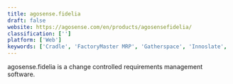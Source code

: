 ```yaml
---
title: agosense.fidelia
draft: false 
website: https://agosense.com/en/products/agosensefidelia/
classification: ['']
platform: ['Web']
keywords: ['Cradle', 'FactoryMaster MRP', 'Gatherspace', 'Innoslate', 'Jama', 'Matrix Requirements Medical', 'Modern Requirements Suite4TFS', 'Polarion REQUIREMENTS', 'RMTrak', 'Rational RequisitePro', 'ReqView', 'Reqtify', 'RequirementONE', 'SPEQit', 'Serena Dimensions RM', 'Teamwall', 'TraceCloud', 'Traceable Requirement Management', 'VINDOC', 'Visual Trace Spec', 'Visure', 'agileSpecs']
---
```

agosense.fidelia is a change controlled requirements management software.